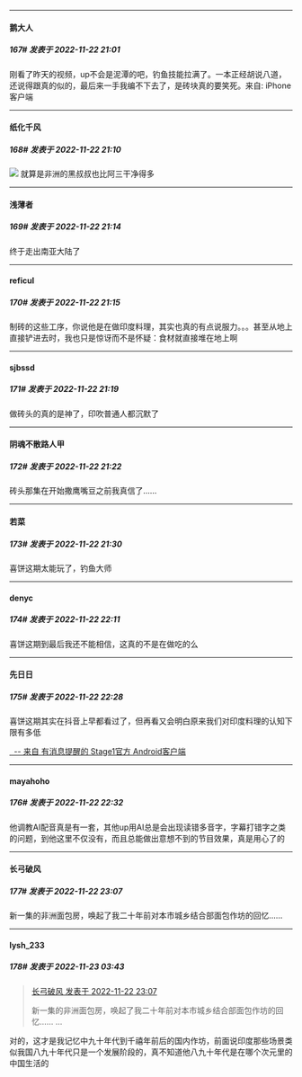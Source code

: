 

*****

####  鹅大人  
##### 167#       发表于 2022-11-22 21:01

刚看了昨天的视频，up不会是泥潭的吧，钓鱼技能拉满了。一本正经胡说八道，还说得跟真的似的，最后来一手我编不下去了，是砖块真的要笑死。来自: iPhone客户端

*****

####  纸化千风  
##### 168#       发表于 2022-11-22 21:10

<img src="https://static.saraba1st.com/image/smiley/face2017/067.png" referrerpolicy="no-referrer"> 就算是非洲的黑叔叔也比阿三干净得多



*****

####  浅薄者  
##### 169#       发表于 2022-11-22 21:14

终于走出南亚大陆了

*****

####  reficul  
##### 170#       发表于 2022-11-22 21:15

制砖的这些工序，你说他是在做印度料理，其实也真的有点说服力。。。甚至从地上直接铲进去时，我也只是惊讶而不是怀疑：食材就直接堆在地上啊

*****

####  sjbssd  
##### 171#       发表于 2022-11-22 21:19

做砖头的真的是神了，印吹普通人都沉默了



*****

####  阴魂不散路人甲  
##### 172#       发表于 2022-11-22 21:22

砖头那集在开始撒鹰嘴豆之前我真信了……



*****

####  若菜  
##### 173#       发表于 2022-11-22 21:30

喜饼这期太能玩了，钓鱼大师



*****

####  denyc  
##### 174#       发表于 2022-11-22 22:11

喜饼这期到最后我还不能相信，这真的不是在做吃的么



*****

####  先日日  
##### 175#       发表于 2022-11-22 22:28

喜饼这期其实在抖音上早都看过了，但再看又会明白原来我们对印度料理的认知下限有多低

[  -- 来自 有消息提醒的 Stage1官方 Android客户端](https://www.coolapk.com/apk/140634)



*****

####  mayahoho  
##### 176#       发表于 2022-11-22 22:32

他调教AI配音真是有一套，其他up用AI总是会出现读错多音字，字幕打错字之类的问题，到他这里不仅没有，而且总能做出意想不到的节目效果，真是用心了的



*****

####  长弓破风  
##### 177#       发表于 2022-11-22 23:07

新一集的非洲面包房，唤起了我二十年前对本市城乡结合部面包作坊的回忆……



*****

####  lysh_233  
##### 178#       发表于 2022-11-23 03:43

<blockquote><a href="httphttps://bbs.saraba1st.com/2b/forum.php?mod=redirect&amp;goto=findpost&amp;pid=58562503&amp;ptid=2101287" target="_blank">长弓破风 发表于 2022-11-22 23:07</a>

新一集的非洲面包房，唤起了我二十年前对本市城乡结合部面包作坊的回忆…… ...</blockquote>
对的，这才是我记忆中九十年代到千禧年前后的国内作坊，前面说印度那些场景类似我国八九十年代只是一个发展阶段的，真不知道他八九十年代是在哪个次元里的中国生活的

